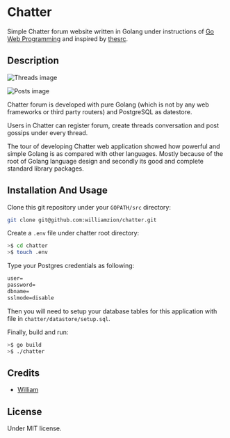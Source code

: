 # Chatter

Simple Chatter forum website written in Golang under instructions of [Go Web Programming](https://www.goodreads.com/book/show/27797995-go-web-programming) and inspired by [thesrc](https://github.com/sourcegraph/thesrc).

## Description

![Threads image](https://github.com/williamzion/chatter/blob/master/assets/threads.png)

![Posts image](https://github.com/williamzion/chatter/blob/master/assets/posts.png)

Chatter forum is developed with pure Golang (which is not by any web frameworks or third party routers) and PostgreSQL as datestore.

Users in Chatter can register forum, create threads conversation and post gossips under every thread.

The tour of developing Chatter web application showed how powerful and simple Golang is as compared with other languages. Mostly because of the root of Golang language design and secondly its good and complete standard library packages.

## Installation And Usage

Clone this git repository under your `GOPATH/src` directory:

```bash
git clone git@github.com:williamzion/chatter.git
```

Create a `.env` file under chatter root directory:

```bash
>$ cd chatter
>$ touch .env
```

Type your Postgres credentials as following:

```txt
user=
password=
dbname=
sslmode=disable
```

Then you will need to setup your database tables for this application with file in `chatter/datastore/setup.sql`.

Finally, build and run:

```bash
>$ go build
>$ ./chatter
```

## Credits

- [William](https://github.com/williamzion)

## License

Under MIT license.
